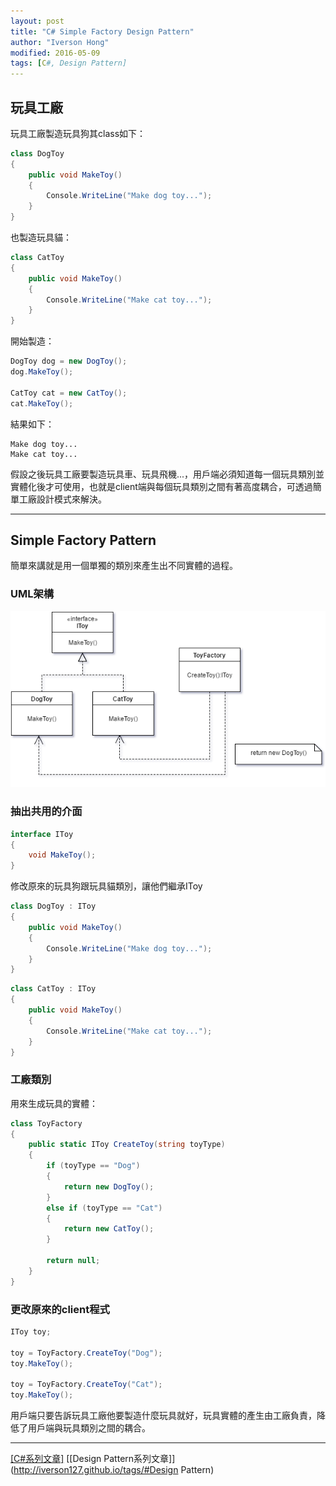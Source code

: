 ```yaml
---
layout: post
title: "C# Simple Factory Design Pattern"
author: "Iverson Hong"
modified: 2016-05-09
tags: [C#, Design Pattern]
---
```


## 玩具工廠 ##

玩具工廠製造玩具狗其class如下：

~~~csharp
class DogToy
{
    public void MakeToy()
    {
        Console.WriteLine("Make dog toy...");
    }
}
~~~

也製造玩具貓：

~~~csharp
class CatToy
{
    public void MakeToy()
    {
        Console.WriteLine("Make cat toy...");
    }
}
~~~

開始製造：

~~~csharp
DogToy dog = new DogToy();
dog.MakeToy();

CatToy cat = new CatToy();
cat.MakeToy();
~~~

結果如下：

    Make dog toy...
    Make cat toy...
    
假設之後玩具工廠要製造玩具車、玩具飛機...，用戶端必須知道每一個玩具類別並實體化後才可使用，也就是client端與每個玩具類別之間有著高度耦合，可透過簡單工廠設計模式來解決。

----------

## Simple Factory Pattern ##

簡單來講就是用一個單獨的類別來產生出不同實體的過程。

### UML架構 ###

![](..\images\postImage\CSharp_DesignPattern_SimpleFactory\SimpleFactory.png)

### 抽出共用的介面 ###

~~~csharp
interface IToy
{
    void MakeToy();
}
~~~

修改原來的玩具狗跟玩具貓類別，讓他們繼承IToy

~~~csharp
class DogToy : IToy
{
    public void MakeToy()
    {
        Console.WriteLine("Make dog toy...");
    }
}
~~~

~~~csharp
class CatToy : IToy
{
    public void MakeToy()
    {
        Console.WriteLine("Make cat toy...");
    }
}
~~~

### 工廠類別 ###

用來生成玩具的實體：

~~~csharp
class ToyFactory
{
    public static IToy CreateToy(string toyType)
    {
        if (toyType == "Dog")
        {
            return new DogToy();
        }
        else if (toyType == "Cat")
        {
            return new CatToy();
        }

        return null;
    }
}
~~~

### 更改原來的client程式 ###

~~~csharp
IToy toy;

toy = ToyFactory.CreateToy("Dog");
toy.MakeToy();

toy = ToyFactory.CreateToy("Cat");
toy.MakeToy();
~~~

用戶端只要告訴玩具工廠他要製造什麼玩具就好，玩具實體的產生由工廠負責，降低了用戶端與玩具類別之間的耦合。

----------

[[C#系列文章]](http://iverson127.github.io/tags/#C#) [[Design Pattern系列文章]](http://iverson127.github.io/tags/#Design Pattern)